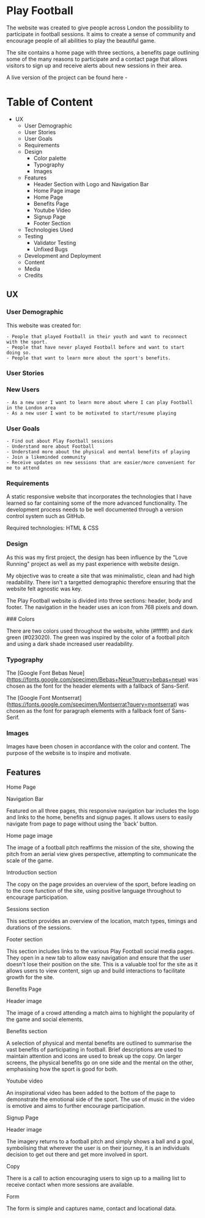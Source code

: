 # Play Football





The website was created to give people across London the possibility to participate in football sessions. It aims to create a sense of community and encourage people of all abilities to play the beautiful game.

The site contains a home page with three sections, a benefits page outlining some of the many reasons to participate and a contact page that allows visitors to sign up and receive alerts about new sessions in their area.

A live version of the project can be found here - 

# Table of Content

+ UX
    + User Demographic
    + User Stories
    + User Goals
    + Requirements
    + Design
        + Color palette
        + Typography
        + Images
    + Features
        + Header Section with Logo and Navigation Bar
        + Home Page image
        + Home Page
        + Benefits Page
        + Youtube Video
        + Signup Page
        + Footer Section
    + Technologies Used
    + Testing
        + Validator Testing
        + Unfixed Bugs
    + Development and Deployment
    + Content
    + Media
    + Credits

## UX

### User Demographic

This website was created for:

    - People that played Football in their youth and want to reconnect with the sport.
    - People that have never played Football before and want to start doing so.
    - People that want to learn more about the sport's benefits.

### User Stories


### New Users

    - As a new user I want to learn more about where I can play Football in the London area
    - As a new user I want to be motivated to start/resume playing

### User Goals

    - Find out about Play Football sessions
    - Understand more about Football
    - Understand more about the physical and mental benefits of playing
    - Join a likeminded community
    - Receive updates on new sessions that are easier/more convenient for me to attend 

### Requirements

A static responsive website that incorporates the technologies that I have learned so far containing some of the more advanced functionality. The development process needs to be well documented through a version control system such as GitHub.

Required technologies: HTML & CSS

### Design

As this was my first project, the design has been influence by the "Love Running" project as well as my past experience with website design.

My objective was to create a site that was minimalistic, clean and had high readability. There isn't a targetted demographic therefore ensuring that the website felt agnostic was key.

The Play Football website is divided into three sections: header, body and footer. The navigation in the header uses an icon from 768 pixels and down.

### Colors

There are two colors used throughout the website, white (#ffffff) and dark green (#023020). The green was inspired by the color of a football pitch and using a dark shade increased user readability.

### Typography

The [Google Font Bebas Neue] (https://fonts.google.com/specimen/Bebas+Neue?query=bebas+neue) was chosen as the font for the header elements with a fallback of Sans-Serif.

The [Google Font Montserrat] (https://fonts.google.com/specimen/Montserrat?query=montserrat) was chosen as the font for paragraph elements with a fallback font of Sans-Serif.

### Images

Images have been chosen in accordance with the color and content. The purpose of the website is to inspire and motivate.

## Features

Home Page

Navigation Bar

Featured on all three pages, this responsive navigation bar includes the logo and links to the home, benefits and signup pages. It allows users to easily navigate from page to page without using the 'back' button.

Home page image

The image of a football pitch reaffirms the mission of the site, showing the pitch from an aerial view gives perspective, attempting to communicate the scale of the game.

Introduction section

The copy on the page provides an overview of the sport, before leading on to the core function of the site, using positive language throughout to encourage participation.

Sessions section

This section provides an overview of the location, match types, timings and durations of the sessions.

Footer section

This section includes links to the various Play Football social media pages. They open in a new tab to allow easy navigation and ensure that the user doesn't lose their position on the site.
This is a valuable tool for the site as it allows users to view content, sign up and build interactions to facilitate growth for the site.

Benefits Page

Header image

The image of a crowd attending a match aims to highlight the popularity of the game and social elements. 

Benefits section

A selection of physical and mental benefits are outlined to summarise the vast benefits of participating in football. Brief descriptions are used to maintain attention and icons are used to break up the copy. On larger screens, the physical benefits go on one side and the mental on the other, emphasising how the sport is good for both.

Youtube video

An inspirational video has been added to the bottom of the page to demonstrate the emotional side of the sport. The use of music in the video is emotive and aims to further encourage participation.

Signup Page

Header image

The imagery returns to a football pitch and simply shows a ball and a goal, symbolising that wherever the user is on their journey, it is an individuals decision to get out there and get more involved in sport.

Copy

There is a call to action encouraging users to sign up to a mailing list to receive contact when more sessions are available.

Form

The form is simple and captures name, contact and locational data.
